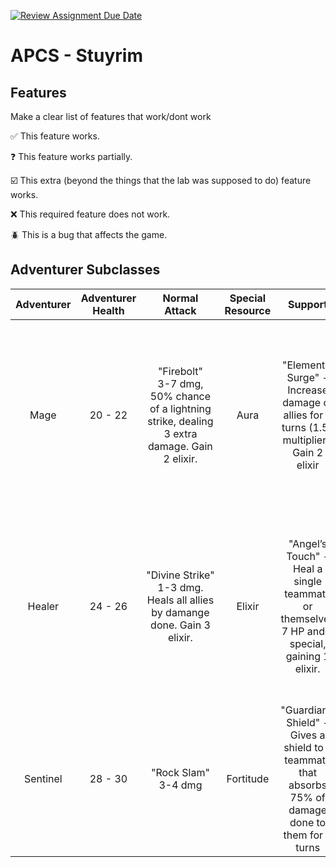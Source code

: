 [![Review Assignment Due Date](https://classroom.github.com/assets/deadline-readme-button-22041afd0340ce965d47ae6ef1cefeee28c7c493a6346c4f15d667ab976d596c.svg)](https://classroom.github.com/a/KprAwj1n)
# APCS - Stuyrim

## Features

Make a clear list of features that work/dont work

:white_check_mark: This feature works.

:question: This feature works partially.

:ballot_box_with_check: This extra (beyond the things that the lab was supposed to do) feature works.

:x: This required feature does not work.

:beetle: This is a bug that affects the game.


## Adventurer Subclasses

| Adventurer | Adventurer Health | Normal Attack         | Special Resource | Support                                         | Special Attack                                                                               |
|:------------:|:-------------------:|:-----------------------:|:------------------:|:------------------------------------------------:|:---------------------------------------------------------------------------------------------:|
| Mage       | 20 - 22           | "Firebolt" <br/> 3-7 dmg, 50% chance of a lightning strike, dealing 3 extra damage. Gain 2 elixir.   | Aura             | "Elemental Surge" - Increase damage of allies for 2 turns (1.5x multiplier). Gain 2 elixir         | "Inferno Blast" – Deals 5-6 dmg to all enemies, lighting them on fire for 3 turns (50% chance of dealing 1 dmg per turn) 10 elixir required. |
| Healer     | 24 - 26           | "Divine&nbsp;Strike" <br/> 1-3 dmg. Heals all allies by damange done. Gain 3 elixir. | Elixir          | "Angel’s Touch" - Heal a single teammate or themselves 7 HP and 3 special, gaining 1 elixir.                                  | "Dark Blessing" – Sacrifice 25% of HP to heal teammates by 50% of their max HP. Deals 2-4 damage to a single enemy. 10 Elixir required.        |
| Sentinel   | 28 - 30           | "Rock Slam" <br/> 3-4 dmg   | Fortitude        | "Guardian’s Shield" - Gives a shield to a teammate that absorbs 75% of damage done to them for 2 turns         | "Iron Earthquake" – Stun an enemy for up to three turns (100% for 1, 50% for 2, 25% for 3)                              |
